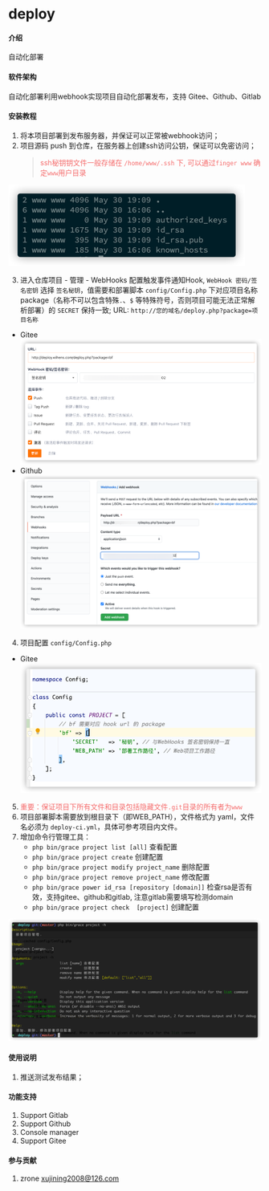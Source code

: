 # deploy

#### 介绍
自动化部署

#### 软件架构
自动化部署利用webhook实现项目自动化部署发布，支持 Gitee、Github、Gitlab


#### 安装教程

1.  将本项目部署到发布服务器，并保证可以正常被webhook访问；
2.  项目源码 push 到仓库，在服务器上创建ssh访问公钥，保证可以免密访问；
    > <font style="color:#F56C6C">ssh秘钥钥文件一般存储在 `/home/www/.ssh` 下, 可以通过`finger www` 确定`www`用户目录</font> 

![img_1.png](img_1.png)

3.  进入仓库项目 - 管理 - WebHooks 配置触发事件通知Hook, `WebHook 密码/签名密钥` 选择 `签名秘钥`，值需要和部署脚本 `config/Config.php` 下对应项目名称 package（名称不可以包含特殊`.`、`$` 等特殊符号，否则项目可能无法正常解析部署）的 `SECRET` 保持一致; URL: `http://您的域名/deploy.php?package=项目名称`
- Gitee
![img_2.png](img_2.png)
- Github
![img_4.png](img_4.png)
  
4.  项目配置 `config/Config.php`

- Gitee
![img.png](img.png)

5.  <font style="color:#F56C6C">重要：保证项目下所有文件和目录包括隐藏文件`.git`目录的所有者为`www`</font>
6.  项目部署脚本需要放到根目录下（即WEB_PATH），文件格式为 yaml，文件名必须为 `deploy-ci.yml`，具体可参考项目内文件。
7.  增加命令行管理工具：
    - `php bin/grace project list [all]` 查看配置
    - `php bin/grace project create` 创建配置
    - `php bin/grace project modify project_name` 删除配置
    - `php bin/grace project remove project_name` 修改配置
    - `php bin/grace power id_rsa [repository [domain]]` 检查rsa是否有效，支持gitee、github和gitlab, 注意gitlab需要填写检测domain
    - `php bin/grace project check  [project]` 创建配置
    
![img_3.png](img_3.png)

#### 使用说明

1.  推送测试发布结果；

#### 功能支持

1.  Support Gitlab
2.  Support Github
3.  Console manager
4.  Support Gitee

#### 参与贡献

1.  zrone <xujining2008@126.com>

